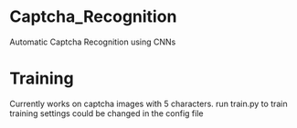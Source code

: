 # Captcha_Recognition
Automatic Captcha Recognition using CNNs

# Training

Currently works on captcha images with 5 characters. 
run train.py to train
training settings could be changed in the config file
